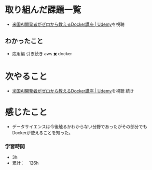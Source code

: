 # 取り組んだ課題一覧
- [米国AI開発者がゼロから教えるDocker講座 \| Udemy](https://www.udemy.com/course/aidocker/)を視聴

## わかったこと
- 応用編 引き続き aws ✖️ docker

# 次やること
- [米国AI開発者がゼロから教えるDocker講座 \| Udemy](https://www.udemy.com/course/aidocker/)を視聴 続き

# 感じたこと
- データサイエンスは今後触るかわからない分野であったがその部分でもDockerが使えることを知った。

### 学習時間
- 3h
- 累計：　126h